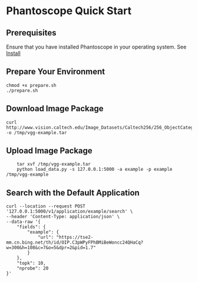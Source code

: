 # Phantoscope Quick Start
## Prerequisites
Ensure that you have installed Phantoscope in your operating system. See [Install](#README.md)

## Prepare Your Environment
    chmod +x prepare.sh
    ./prepare.sh

## Download Image Package

    curl http://www.vision.caltech.edu/Image_Datasets/Caltech256/256_ObjectCategories.tar -o /tmp/vgg-example.tar

## Upload Image Package
		tar xvf /tmp/vgg-example.tar
		python load_data.py -s 127.0.0.1:5000 -a example -p example /tmp/vgg-example
## Search with the Default Application

    curl --location --request POST '127.0.0.1:5000/v1/application/example/search' \
    --header 'Content-Type: application/json' \
    --data-raw '{
    	"fields": {
            "example": {
                "url": "https://tse2-mm.cn.bing.net/th/id/OIP.C3pWPyFPhBMiBeWoncc24QHaCq?w=300&h=108&c=7&o=5&dpr=2&pid=1.7"
            }
        },
        "topk": 10,
        "nprobe": 20
    }'
